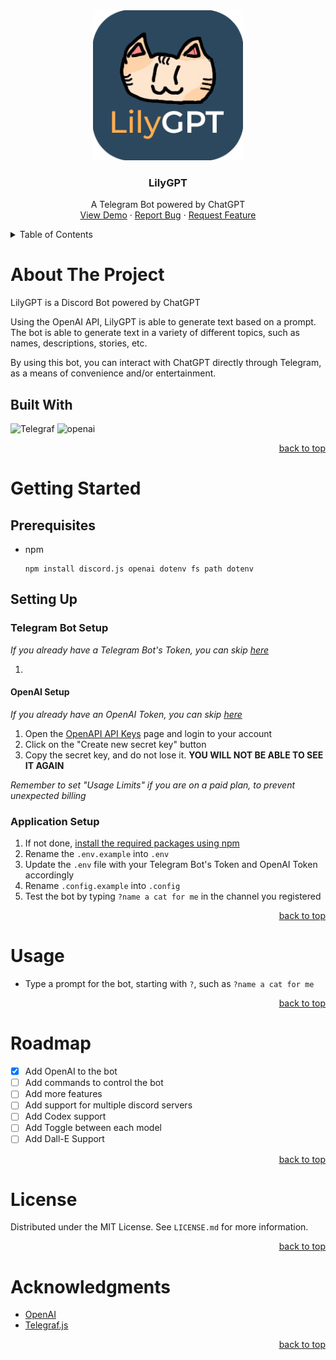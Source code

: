 <div id="lilygpt" align="center">
  <a href="https://github.com/InfernoDragon0/LilyGPT-telegram">
    <img src="./LilyGPT.png" alt="Logo" height="240">
  </a>

  <h3 align="center">LilyGPT</h3>

  <p align="center">
    A Telegram Bot powered by ChatGPT
    <br />
    <a href="https://github.com/InfernoDragon0/LilyGPT-telegram">View Demo</a>
    ·
    <a href="https://github.com/InfernoDragon0/LilyGPT-telegram/issues">Report Bug</a>
    ·
    <a href="https://github.com/InfernoDragon0/LilyGPT-telegram/issues">Request Feature</a>
  </p>
</div>

<!-- TABLE OF CONTENTS -->
<details>
  <summary>Table of Contents</summary>
  <ol>
    <li>
      <a href="#about-the-project">About The Project</a>
      <ul>
        <li><a href="#built-with">Built With</a></li>
      </ul>
    </li>
    <li>
      <a href="#getting-started">Getting Started</a>
      <ul>
        <li><a href="#prerequisites">Prerequisites</a></li>
        <li><a href="#setting-up">Setting Up</a></li>
        <ul>
            <li><a href="#telegram-bot-setup">Telegram Bot Setup</a></li>
            <li><a href="#openai-setup">OpenAI Setup</a></li>
            <li><a href="#application-setup">Application Setup</a></li>
        </ul>
      </ul>
    </li>
    <li><a href="#usage">Usage</a></li>
    <li><a href="#roadmap">Roadmap</a></li>
    <li><a href="#license">License</a></li>
    <li><a href="#acknowledgments">Acknowledgments</a></li>
  </ol>
</details>

# About The Project
LilyGPT is a Discord Bot powered by ChatGPT

Using the OpenAI API, LilyGPT is able to generate text based on a prompt. The bot is able to generate text in a variety of different topics, such as names, descriptions, stories, etc. 

By using this bot, you can interact with ChatGPT directly through Telegram, as a means of convenience and/or entertainment. 

## Built With
![Telegraf](https://img.shields.io/badge/telegrafjs-5865F2?style=for-the-badge&logo=telegraf&logoColor=FFFFFF)
![openai](https://img.shields.io/badge/openai-000000?style=for-the-badge&logo=openai&logoColor=FFFFFF)

<p align="right"><a href="#lilygpt">back to top</a></p>

# Getting Started
## Prerequisites

* npm
  ```
  npm install discord.js openai dotenv fs path dotenv
  ```

## Setting Up

### Telegram Bot Setup
_If you already have a Telegram Bot's Token, you can skip <a href="#application-setup">here</a>_

1. 

#### OpenAI Setup
_If you already have an OpenAI Token, you can skip <a href="#application-setup">here</a>_
1. Open the <a href="https://platform.openai.com/account/api-keys">OpenAPI API Keys</a> page and login to your account
2. Click on the "Create new secret key" button
3. Copy the secret key, and do not lose it. <b>YOU WILL NOT BE ABLE TO SEE IT AGAIN</b>

_Remember to set "Usage Limits" if you are on a paid plan, to prevent unexpected billing_


### Application Setup
1. If not done, <a href="#prerequisites">install the required packages using npm</a>
2. Rename the `.env.example` into `.env`
3. Update the `.env` file with your Telegram Bot's Token and OpenAI Token accordingly
4. Rename `.config.example` into `.config`
5. Test the bot by typing `?name a cat for me` in the channel you registered

<p align="right"><a href="#lilygpt">back to top</a></p>

# Usage
- Type a prompt for the bot, starting with `?`, such as ```?name a cat for me```

<p align="right"><a href="#lilygpt">back to top</a></p>

# Roadmap
- [x] Add OpenAI to the bot
- [ ] Add commands to control the bot
- [ ] Add more features
- [ ] Add support for multiple discord servers
- [ ] Add Codex support
- [ ] Add Toggle between each model
- [ ] Add Dall-E Support

<p align="right"><a href="#lilygpt">back to top</a></p>

# License
Distributed under the MIT License. See `LICENSE.md` for more information.

<p align="right"><a href="#lilygpt">back to top</a></p>

# Acknowledgments
* [OpenAI](https://openai.com/)
* [Telegraf.js](https://telegraf.js.org/)

<p align="right"><a href="#lilygpt">back to top</a></p>